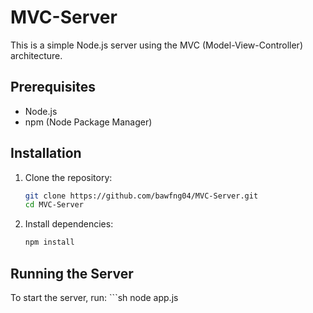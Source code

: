 # MVC-Server

This is a simple Node.js server using the MVC (Model-View-Controller) architecture.

## Prerequisites

- Node.js
- npm (Node Package Manager)

## Installation

1. Clone the repository:
   ```sh
   git clone https://github.com/bawfng04/MVC-Server.git
   cd MVC-Server

2. Install dependencies:
    ```sh
    npm install

## Running the Server
To start the server, run:
    ```sh
    node app.js